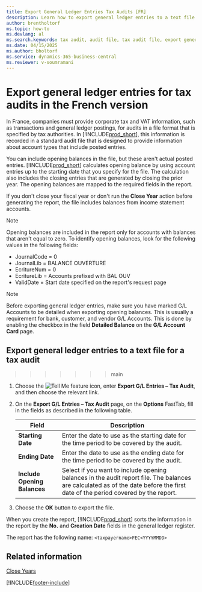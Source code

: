 ```yaml
---
title: Export General Ledger Entries Tax Audits [FR]
description: Learn how to export general ledger entries to a text file for a tax audit.
author: brentholtorf
ms.topic: how-to
ms.devlang: al
ms.search.keywords: tax audit, audit file, tax audit file, export general ledger entries, French version
ms.date: 04/15/2025
ms.author: bholtorf
ms.service: dynamics-365-business-central
ms.reviewer: v-soumramani
---
```


# Export general ledger entries for tax audits in the French version

In France, companies must provide corporate tax and VAT information, such as transactions and general ledger postings, for audits in a file format that is specified by tax authorities. In [!INCLUDE[prod_short](../../includes/prod_short.md)], this information is recorded in a standard audit file that is designed to provide information about account types that include posted entries.

You can include opening balances in the file, but these aren't actual posted entries. [!INCLUDE[prod_short](../../includes/prod_short.md)] calculates opening balance by using account entries up to the starting date that you specify for the file. The calculation also includes the closing entries that are generated by closing the prior year. The opening balances are mapped to the required fields in the report.  

If you don't close your fiscal year or don't run the **Close Year** action before generating the report, the file includes balances from income statement accounts.  

> [!NOTE]  
> Opening balances are included in the report only for accounts with balances that aren't equal to zero. To identify opening balances, look for the following values in the following fields:  
>
> - JournalCode = 0  
> - JournalLib = BALANCE OUVERTURE  
> - EcritureNum = 0  
> - EcritureLib = Accounts prefixed with BAL OUV  
> - ValidDate = Start date specified on the report's request page

> [!NOTE]  
> Before exporting general ledger entries, make sure you have marked G/L Accounts to be detailed when exporting opening balances. This is usually a requirement for bank, customer, and vendor G/L Accounts. This is done by enabling the checkbox in the field **Detailed Balance** on the **G/L Account Card** page.

## Export general ledger entries to a text file for a tax audit
>>>>>>> main

1. Choose the ![Tell Me feature](../../media/ui-search/search_small.png "Tell me what you want to do") icon, enter **Export G/L Entries – Tax Audit**, and then choose the relevant link.  
1. On the **Export G/L Entries – Tax Audit** page, on the **Options** FastTab, fill in the fields as described in the following table.  

    |Field|Description|  
    |---------------------------------|---------------------------------------|  
    |**Starting Date**|Enter the date to use as the starting date for the time period to be covered by the audit.|  
    |**Ending Date**|Enter the date to use as the ending date for the time period to be covered by the audit.|  
    |**Include Opening Balances**|Select if you want to include opening balances in the audit report file. The balances are calculated as of the date before the first date of the period covered by the report.|  

1. Choose the **OK** button to export the file.  

When you create the report, [!INCLUDE[prod_short](../../includes/prod_short.md)] sorts the information in the report by the **No.** and **Creation Date** fields in the general ledger register.  

The report has the following name: `<taxpayername>FEC<YYYYMMDD>`  

## Related information

[Close Years](how-to-close-years.md)

[!INCLUDE[footer-include](../../includes/footer-banner.md)]
